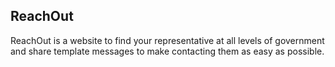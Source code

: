 ## ReachOut

ReachOut is a website to find your representative at all levels of
government and share template messages to make contacting them as
easy as possible.

